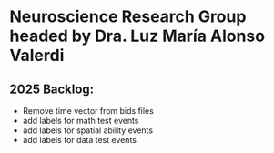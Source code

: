 # Neuroscience Research Group headed by Dra. Luz María Alonso Valerdi 

## 2025 Backlog:
- Remove time vector from bids files
- add labels for math test events
- add labels for spatial ability events
- add labels for data test events

